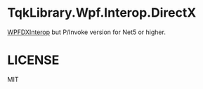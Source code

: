 # TqkLibrary.Wpf.Interop.DirectX
[WPFDXInterop](https://github.com/microsoft/WPFDXInterop) but P/Invoke version for Net5 or higher.  





# LICENSE
MIT